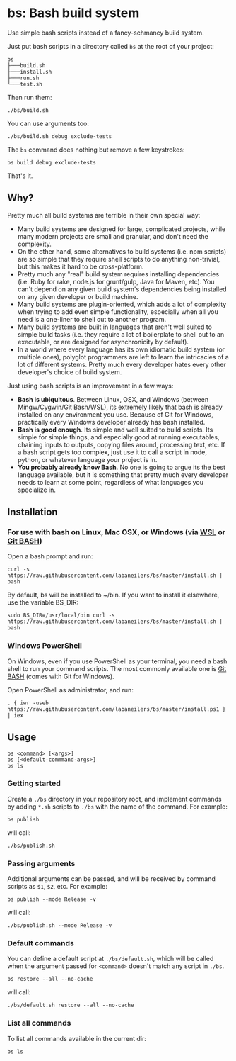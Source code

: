 # bs: Bash build system

Use simple bash scripts instead of a fancy-schmancy build system.

Just put bash scripts in a directory called `bs` at the root of your project:

```
bs
├───build.sh
├───install.sh
├───run.sh
└───test.sh
```

Then run them:

`./bs/build.sh`

You can use arguments too:

`./bs/build.sh debug exclude-tests`

The `bs` command does nothing but remove a few keystrokes:

`bs build debug exclude-tests`

That's it.

## Why?
Pretty much all build systems are terrible in their own special way:

* Many build systems are designed for large, complicated projects, while many modern projects are small and granular, and don't need the complexity. 
* On the other hand, some alternatives to build systems (i.e. npm scripts) are so simple that they require shell scripts to do anything non-trivial, but this makes it hard to be cross-platform.
* Pretty much any "real" build system requires installing dependencies (i.e. Ruby for rake, node.js for grunt/gulp, Java for Maven, etc). You can't depend on any given build system's dependencies being installed on any given developer or build machine.
* Many build systems are plugin-oriented, which adds a lot of complexity when trying to add even simple functionality, especially when all you need is a one-liner to shell out to another program.
* Many build systems are built in languages that aren't well suited to simple build tasks (i.e. they require a lot of boilerplate to shell out to an executable, or are designed for asynchronicity by default).
* In a world where every language has its own idiomatic build system (or multiple ones), polyglot programmers are left to learn the intricacies of a lot of different systems. Pretty much every developer hates every other developer's choice of build system.

Just using bash scripts is an improvement in a few ways:

* **Bash is ubiquitous**. Between Linux, OSX, and Windows (between Mingw/Cygwin/Git Bash/WSL), its extremely likely that bash is already installed on any environment you use. Because of Git for Windows, practically every Windows developer already has bash installed.
* **Bash is good enough**. Its simple and well suited to build scripts. Its simple for simple things, and especially good at running executables, chaining inputs to outputs, copying files around, processing text, etc. If a bash script gets too complex, just use it to call a script in node, python, or whatever language your project is in.
* **You probably already know Bash**. No one is going to argue its the best language available, but it is something that pretty much every developer needs to learn at some point, regardless of what languages you specialize in.

## Installation

### For use with bash on Linux, Mac OSX, or Windows (via [WSL](https://docs.microsoft.com/en-us/windows/wsl/about) or [Git BASH](https://gitforwindows.org/))

Open a bash prompt and run:

```
curl -s https://raw.githubusercontent.com/labaneilers/bs/master/install.sh | bash
```

By default, bs will be installed to ~/bin. If you want to install it elsewhere, use the variable BS_DIR:

```
sudo BS_DIR=/usr/local/bin curl -s https://raw.githubusercontent.com/labaneilers/bs/master/install.sh | bash
```

### Windows PowerShell

On Windows, even if you use PowerShell as your terminal, you need a bash shell to run your command scripts. The most commonly available one is [Git BASH](https://gitforwindows.org/) (comes with Git for Windows).

Open PowerShell as administrator, and run:

```
. { iwr -useb https://raw.githubusercontent.com/labaneilers/bs/master/install.ps1 } | iex
```

## Usage

```
bs <command> [<args>]
bs [<default-commmand-args>]
bs ls
```

### Getting started

Create a `./bs` directory in your repository root, and implement commands by adding `*.sh` scripts to `./bs` with the name of the command. For example:

```
bs publish
```

will call:

```
./bs/publish.sh
```

### Passing arguments

Additional arguments can be passed, and will be received by command scripts as `$1`, `$2`, etc. For example:

```
bs publish --mode Release -v
```

will call:

```
./bs/publish.sh --mode Release -v
```

### Default commands

You can define a default script at `./bs/default.sh`, which will be called when the argument passed for `<command>` doesn't match any script in `./bs`.

```
bs restore --all --no-cache
```

will call:

```
./bs/default.sh restore --all --no-cache
```

### List all commands

To list all commands available in the current dir:

```
bs ls
```
